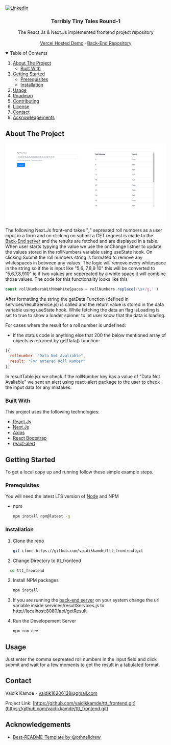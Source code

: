 
[![LinkedIn][linkedin-shield]][linkedin-url]
<br />
<p align="center">
  <h3 align="center">Terribly Tiny Tales Round-1</h3>

  <p align="center">
    The React.Js & Next.Js implemented frontend project repository
    <br />
    <br />
    <a href="https://ttt-frontend.vercel.app/">Vercel Hosted Demo</a>
    ·
    <a href="https://github.com/vaidikkamde/ttt_backend.git">Back-End Repository</a>
  </p>
</p>



<!-- TABLE OF CONTENTS -->
<details open="open">
  <summary>Table of Contents</summary>
  <ol>
    <li>
      <a href="#about-the-project">About The Project</a>
      <ul>
        <li><a href="#built-with">Built With</a></li>
      </ul>
    </li>
    <li>
      <a href="#getting-started">Getting Started</a>
      <ul>
        <li><a href="#prerequisites">Prerequisites</a></li>
        <li><a href="#installation">Installation</a></li>
      </ul>
    </li>
    <li><a href="#usage">Usage</a></li>
    <li><a href="#roadmap">Roadmap</a></li>
    <li><a href="#contributing">Contributing</a></li>
    <li><a href="#license">License</a></li>
    <li><a href="#contact">Contact</a></li>
    <li><a href="#acknowledgements">Acknowledgements</a></li>
  </ol>
</details>



<!-- ABOUT THE PROJECT -->
## About The Project

[![Product Name Screen Shot][product-screenshot]](https://example.com)

The following Next.Js front-end takes "<strong>,</strong>" sepreated roll numbers as a user input in a form and on clicking on submit a GET request is made to the [Back-End server](https://github.com/vaidikkamde/ttt_backend.git) and the results are fetched and are displayed in a table.
<br/>
When user starts typying the value we use the onChange listner to update the values stored in the rollNumbers variable using useState hook. On clicking Submit the roll numbers string is formated to remove any whitespaces in between any values. The logic will remove every whitespace in the string so if the is input like "5,6,  7,8,9 10" this will be converted to "5,6,7,8,910" ie if two values are sepereated by a white space it will combine those values. The code for this functionality looks like this
```js
const rollNumbersWithNoWhiteSpaces = rollNumbers.replace(/\s+/g,'')
``` 
After formatiing the string the getData Function (defined in services/resultService.js) is called and the return value is stored in the data variable using useState hook.
While fetching the data an flag isLoading is set to true to show a loader spinner to let user know that the data is loading.

For cases where the result for a roll number is undefined:

* If the status code is anything else that 200 the below mentioned array of objects is returned by getData() function:
```js
[{
  rollnumber: "Data Not Avaliable",
  result: "For entered Roll Number"
}]
```
In resultTable.jsx we check if the rollNumber key has a value of "Data Not Avaliable" we sent an alert using react-alert package to the user to check the input data for any mistakes.
### Built With

This project uses the following technologies:

* [React.Js](https://reactjs.org/)
* [Next.Js](https://nextjs.org/) 
* [Axios](https://www.npmjs.com/package/axios)
* [React Bootstrap](https://react-bootstrap.github.io/)
* [react-alert](https://www.npmjs.com/package/react-alert)



<!-- GETTING STARTED -->
## Getting Started

To get a local copy up and running follow these simple example steps.

### Prerequisites

You will need the latest LTS version of [Node](https://nodejs.org/en/download/) and NPM
* npm
  ```sh
  npm install npm@latest -g
  ```

### Installation

1. Clone the repo
   ```sh
   git clone https://github.com/vaidikkamde/ttt_frontend.git
   ```
2. Change Directory to ttt_frontend
  ```sh
    cd ttt_frontend
   ```
2. Install NPM packages
   ```sh
   npm install
   ```
3. If you are running the [back-end server](https://github.com/vaidikkamde/ttt_backend.git) on your system change the url variable inside services/resultServices.js to
http://localhost:8080/api/getResult

4. Run the Developement Server 
    ```sh
    npm run dev
    ```
<!-- USAGE EXAMPLES -->
## Usage

Just enter the comma sepreated roll numbers in the input field and click submit and wait for a few moments to get the result in a tabulated format.
<!-- CONTACT -->
## Contact

Vaidik Kamde - vaidik16206138@gmail.com

Project Link: [https://github.com/vaidikkamde/ttt_frontend.git](https://github.com/vaidikkamde/ttt_frontend.git)



<!-- ACKNOWLEDGEMENTS -->
## Acknowledgements
* [Best-README-Template by @othneildrew](https://github.com/othneildrew/Best-README-Template.git)

<!-- MARKDOWN LINKS & IMAGES -->
[linkedin-shield]: https://img.shields.io/badge/-LinkedIn-black.svg?style=for-the-badge&logo=linkedin&colorB=555
[linkedin-url]: https://linkedin.com/in/vaidik-kamde
[product-screenshot]: public/screenshot.png
